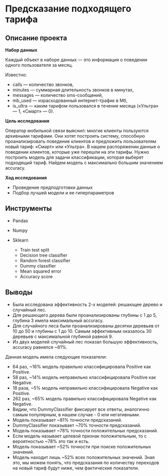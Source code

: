 # Предсказание подходящего тарифа

## Описание проекта

**Набор данных**

Каждый объект в наборе данных — это информация о поведении одного пользователя за месяц. 

Известно:
- сalls — количество звонков,
- minutes — суммарная длительность звонков в минутах,
- messages — количество sms-сообщений,
- mb_used — израсходованный интернет-трафик в Мб,
-  is_ultra — каким тарифом пользовался в течение месяца («Ультра» — 1, «Смарт» — 0).

**Цель исследования**

Оператор мобильной связи выяснил: многие клиенты пользуются архивными тарифами. Они хотят построить систему, способную проанализировать поведение клиентов и предложить пользователям новый тариф: «Смарт» или «Ультра».
В нашем распоряжении данные о поведении клиентов, которые уже перешли на эти тарифы. Нужно построить модель для задачи классификации, которая выберет подходящий тариф.
Найдем модель с максимально большим значением accuracy.

**Ход исследования**
- Проведение предподготовки данных
- Подбор лучшей модели и ее гиперпараметров

## Инструменты
- Pandas
- Numpy

- Sklearn
    - Train test split
    - Decision tree classifier
    - Random forest classifier
    - Dummy classifier
    - Mean squared error
    - Accuracy score

## Выводы
- Была исследована эффективность 2-х моделей: решающее дерево и случайный лес.
- Для решающего дерева были проанализированы глубины с 1 до 5, глубина 3 имела максимальный accuracy.
- Для случайного леса были проанализированы десятки деревьев от 10 до 50 и глубины с 1 до 10. Самым эффективным оказалось 30 деревьев с максимальной глубиной равной 9.
- Из двух моделей случайный лес показал большую эффективность, accuracy равнялся ~81%.

Данная модель имела следующие показатели:
- 64 раз, ~16% модель правильно классифицировала Positive как Positive.
- 58 раз, ~14% модель неправильно классифицировала Positive как Negative.
- 18 раза, ~5% модель неправильно классифицировала Negative как Positive.
- 262 раз, ~65% модель правильно классифицировала Negative как Negative.
- Видим, что DummyClassifier фиксирует все ответы, аналогично самым популярным, в нашем случае - 0 или негативными.
- Модель показывает ~81% точности предсказаний.
- DummyClassifier показывает ~70% точности предсказаний.
- Модель показывает ~78% точности положительных предсказаний.
- Если модель называет целевой признак положительным, то с вероятностью ~78% это так и есть.
- Модель показывает ~52% точности при поиске положительных значений.
- Модель находит лишь ~52% всех положительных значений. Зная это, мы можем понять, что предсказания по количеству переходов на новый тариф будут ниже, чем фактические показатели.